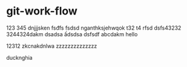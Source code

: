 ﻿# git-work-flow
123 345
dnjjjsken fsđfs fsdsd
nganthksjehwqok
t32
t4 
rfsd
dsfs43232
3244324dakm
dsadsa
ấdsdsa
dsfsdf
abcdakm
hello

12312
zkcnakdnlwa
zzzzzzzzzzzzzz

ducknghia